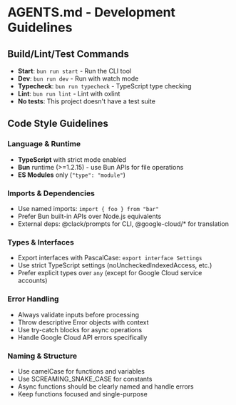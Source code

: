 # AGENTS.md - Development Guidelines

## Build/Lint/Test Commands
- **Start**: `bun run start` - Run the CLI tool
- **Dev**: `bun run dev` - Run with watch mode
- **Typecheck**: `bun run typecheck` - TypeScript type checking
- **Lint**: `bun run lint` - Lint with oxlint
- **No tests**: This project doesn't have a test suite

## Code Style Guidelines

### Language & Runtime
- **TypeScript** with strict mode enabled
- **Bun** runtime (>=1.2.15) - use Bun APIs for file operations
- **ES Modules** only (`"type": "module"`)

### Imports & Dependencies
- Use named imports: `import { foo } from "bar"`
- Prefer Bun built-in APIs over Node.js equivalents
- External deps: @clack/prompts for CLI, @google-cloud/* for translation

### Types & Interfaces
- Export interfaces with PascalCase: `export interface Settings`
- Use strict TypeScript settings (noUncheckedIndexedAccess, etc.)
- Prefer explicit types over `any` (except for Google Cloud service accounts)

### Error Handling
- Always validate inputs before processing
- Throw descriptive Error objects with context
- Use try-catch blocks for async operations
- Handle Google Cloud API errors specifically

### Naming & Structure
- Use camelCase for functions and variables
- Use SCREAMING_SNAKE_CASE for constants
- Async functions should be clearly named and handle errors
- Keep functions focused and single-purpose